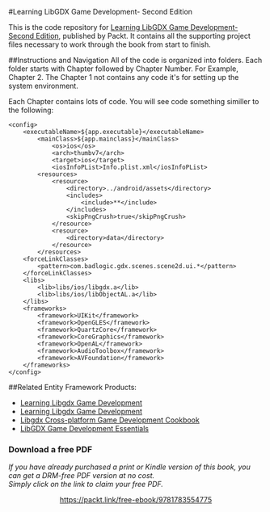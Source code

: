 


#Learning LibGDX Game Development- Second Edition

This is the code repository for [Learning LibGDX Game Development- Second Edition](https://www.packtpub.com/game-development/learning-libgdx-game-development-second-edition?utm_source=github&utm_medium=repository&utm_campaign=9781783554775), published by Packt. It contains all the supporting project files necessary to work through the book from start to finish.

##Instructions and Navigation
All of the code is organized into folders. Each folder starts with Chapter followed by Chapter Number. For Example, Chapter 2. The Chapter 1 not contains any code it's for setting up the system environment. 

Each Chapter contains lots of code. You will see code something similler to the following:
```
<config>
	<executableName>${app.executable}</executableName>
		<mainClass>${app.mainclass}</mainClass>
			<os>ios</os>
			<arch>thumbv7</arch>
			<target>ios</target>
			<iosInfoPList>Info.plist.xml</iosInfoPList>
		<resources>
			<resource>
				<directory>../android/assets</directory>
				<includes>
					<include>**</include>
				</includes>
				<skipPngCrush>true</skipPngCrush>
			</resource>
			<resource>
				<directory>data</directory>
			</resource>
		</resources>
	<forceLinkClasses>
		<pattern>com.badlogic.gdx.scenes.scene2d.ui.*</pattern>
	</forceLinkClasses>
	<libs>
		<lib>libs/ios/libgdx.a</lib>
		<lib>libs/ios/libObjectAL.a</lib>
	</libs>
	<frameworks>
		<framework>UIKit</framework>
		<framework>OpenGLES</framework>
		<framework>QuartzCore</framework>
		<framework>CoreGraphics</framework>
		<framework>OpenAL</framework>
		<framework>AudioToolbox</framework>
		<framework>AVFoundation</framework>
	</frameworks>
</config>
```
##Related Entity Framework Products:
* [Learning Libgdx Game Development](https://www.packtpub.com/game-development/learning-libgdx-game-development?utm_source=github&utm_medium=repository&utm_campaign=9781782166047)
* [Learning Libgdx Game Development](https://www.packtpub.com/game-development/learning-libgdx-game-development?utm_source=github&utm_medium=repository&utm_campaign=9781782166047)
* [Libgdx Cross-platform Game Development Cookbook](https://www.packtpub.com/game-development/libgdx-cross-platform-game-development-cookbook?utm_source=github&utm_medium=repository&utm_campaign=9781783287291)
* [LibGDX Game Development Essentials](https://www.packtpub.com/game-development/libgdx-game-development-essentials?utm_source=github&utm_medium=repository&utm_campaign=9781784399290)
### Download a free PDF

 <i>If you have already purchased a print or Kindle version of this book, you can get a DRM-free PDF version at no cost.<br>Simply click on the link to claim your free PDF.</i>
<p align="center"> <a href="https://packt.link/free-ebook/9781783554775">https://packt.link/free-ebook/9781783554775 </a> </p>
